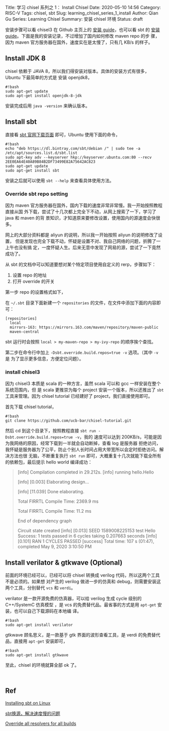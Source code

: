 Title: 学习 chisel 系列之 1： Install Chisel
Date: 2020-05-10 14:56
Category: RISC-V
Tags: chisel, sbt
Slug: learning_chisel_series_1_install
Author: Qian Gu
Series: Learning Chisel
Summary: 安装 chisel 环境
Status: draft

安装步骤可以看 chisel3 在 Github 主页上的 [安装 guide][chisel_install]，也可以看 sbt 
的 [安装 guide][sbt_install]。下面是我的安装记录，不过增加了国内如何修改 maven repo 的步
骤，因为 maven 官方服务器在国外，速度实在是太慢了，只有几 KB/s 的样子。

[chisel_install]: https://github.com/freechipsproject/chisel3/blob/master/SETUP.md
[sbt_install]:  https://www.scala-sbt.org/release/docs/Installing-sbt-on-Linux.html

## Install JDK 8

chisel 依赖于 JAVA 8，所以我们得安装对版本。具体的安装方式有很多，Ubuntu 下最简单的方式是
安装 openjdk8，

```
#!bash
sudo apt-get update
sudo apt-get install openjdk-8-jdk
```

安装完成后用 `java -version` 来确认版本。

## Install sbt

直接看 [sbt 官网下载页面][sbt_download] 即可，Ubuntu 使用下面的命令，

```
#!bash
echo "deb https://dl.bintray.com/sbt/debian /" | sudo tee -a /etc/apt/sources.list.d/sbt.list
sudo apt-key adv --keyserver hkp://keyserver.ubuntu.com:80 --recv 2EE0EA64E40A89B84B2DF73499E82A75642AC823
sudo apt-get update
sudo apt-get install sbt
```

[sbt_download]: https://www.scala-sbt.org/download.html


安装之后就可以使用 `sbt --help` 来查看具体使用方法。

### Override sbt repo setting

因为 maven 官方服务器在国外，国内下载的速度非常非常慢。我一开始按照教程直接从国
外下载，尝试了十几次都上完全下不动，从网上搜索了一下，学习了 java 和 maven 的背
景知识，才知道原来要修改设置，使用国内的源速度会快很多。

网上的大部分资料都是 aliyun 的说明，所以我一开始按照 aliyun 的说明修改了设置，
但是发现也完全下载不动，怀疑是设置不对、我自己网络的问题，折腾了一上午也没有搞
定，一度怀疑人生。后来无意中发现了网易的源，尝试了一下竟然成功了。

从 sbt 的文档中可以知道要想对某个特定项目使用自定义的 rerp，步骤如下：

1. 设置 repo 的地址
2. 打开 override 的开关

第一步 repo 的设置格式如下，

在 `~/.sbt` 目录下面新建一个 `repositories` 的文件，在文件中添加下面的内容即可：

```
[repositories]
  local
  mirrors-163: https://mirrors.163.com/maven/repository/maven-public
  maven-central
```
sbt 运行时会按照 `local > my-maven-repo > my-ivy-repo` 的顺序挨个查找。

第二步在命令行中加上 `-Dsbt.override.build.repos=true -v` 选项。（其中 `-v` 是
为了显示更多信息，方便定位问题）。

### install chisel3

因为 chisel3 本质是 scala 的一种方言，虽然 scala 可以和 gcc 一样安装在整个系统范围内，但
是 scala 更推崇为每个 project 安装一个版本，所以还推出了 `sbt` 工具来管理。因为 chisel 
tutorial 已经建好了 project，我们直接使用即可。

首先下载 chisel tutorial，

```
#!bash
git clone https://github.com/ucb-bar/chisel-tutorial.git
```

然后 cd 到这个目录下，按照教程直接 `sbt run -Dsbt.override.build.repos=true -v`，我的
速度可以达到 200KB/s，可能是因为我网络的原因，经常下载到一半就会自动断掉，查看 log 是服务器
拒绝访问，我怀疑是服务器为了公平，防止个别人长时间占用大带宽所以会定时拒绝访问。解决方法也很
无脑，不断重复执行 `sbt run` 即可，大概重复十几次就能下载全所有的依赖包，最后提示
 hello world 编译成功：

> [info]   Compilation completed in 29.212s.
> [info] running hello.Hello 
> 
> [info] [0.003] Elaborating design...
> 
> [info] [11.039] Done elaborating.
> 
> Total FIRRTL Compile Time: 2369.9 ms
> 
> Total FIRRTL Compile Time: 11.2 ms
> 
> End of dependency graph
> 
> Circuit state created
> [info] [0.013] SEED 1589008225153
> test Hello Success: 1 tests passed in 6 cycles taking 0.207663 seconds
> [info] [0.101] RAN 1 CYCLES PASSED
> [success] Total time: 107 s (01:47), completed May 9, 2020 3:10:50 PM

## Install verilator & gtkwave (Optional)

前面的环境已经可以，已经可以将 chisel 转换成 verilog 代码，所以这两个工具不是必须的。如果想
对产生的 verilog 做进一步的仿真和 debug，则需要安装这两个工具，分别替代 `vcs` 和 `verdi`。

verilator 是一款开源免费的仿真器，可以给 verilog 生成 cycle 级别的 C++/SystemC 仿真模型
，是 vcs 的免费替代品。最省事的方式是用 `apt-get` 安装，也可以自己下载源码在本地编
译。

```
#!bash
sudo apt-get install verilator
```

gtkwave 顾名思义，是一款基于 gtk 界面的波形查看工具，是 verdi 的免费替代品，直接用 
`apt-get` 安装即可，

```
#!bash
sudo apt-get install gtkwave
```

至此，chisel 的环境就算全部 ok 了。

<br>

## Ref

[Installing sbt on Linux][sbt_install]

[sbt换源，解决速度慢的问题](https://segmentfault.com/a/1190000021817234)

[Override all resolvers for all builds](https://www.scala-sbt.org/1.x/docs/Library-Management.html#Override+all+resolvers+for+all+builds)
